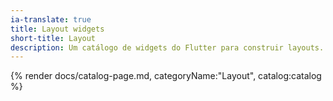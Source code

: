 ```yaml
---
ia-translate: true
title: Layout widgets
short-title: Layout
description: Um catálogo de widgets do Flutter para construir layouts.
---
```


{% render docs/catalog-page.md, categoryName:"Layout", catalog:catalog %}
